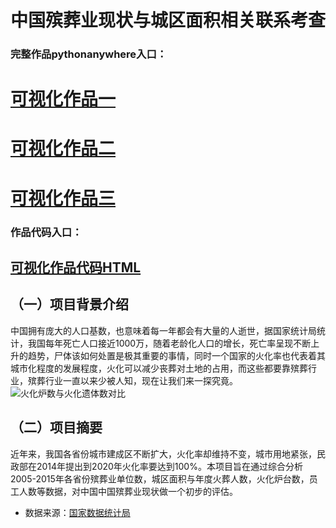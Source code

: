# 中国殡葬业现状与城区面积相关联系考查
### 完整作品pythonanywhere入口：
# [可视化作品一](http://wuhuijing.pythonanywhere.com/comparison)
# [可视化作品二](http://wuhuijing.pythonanywhere.com/funeral_units)
# [可视化作品三](http://wuhuijing.pythonanywhere.com/total)

### 作品代码入口：
## [可视化作品代码HTML](http://nfunm048.gitee.io/interactive_visual_final/)

## （一）项目背景介绍
中国拥有庞大的人口基数，也意味着每一年都会有大量的人逝世，据国家统计局统计，我国每年死亡人口接近1000万，随着老龄化人口的增长，死亡率呈现不断上升的趋势，尸体该如何处置是极其重要的事情，同时一个国家的火化率也代表着其城市化程度的发展程度，火化可以减少丧葬对土地的占用，而这些都要靠殡葬行业，殡葬行业一直以来少被人知，现在让我们来一探究竟。
![火化炉数与火化遗体数对比](https://gitee.com/NFUNM048/Interactive_Visual_final/raw/master/%E7%81%AB%E5%8C%96%E7%82%89%E6%95%B0%E4%B8%8E%E7%81%AB%E5%8C%96%E9%81%97%E4%BD%93%E5%AF%B9%E6%AF%94.jpg)


## （二）项目摘要
近年来，我国各省份城市建成区不断扩大，火化率却维持不变，城市用地紧张，民政部在2014年提出到2020年火化率要达到100%。本项目旨在通过综合分析2005-2015年各省份殡葬业单位数，城区面积与年度火葬人数，火化炉台数，员工人数等数据，对中国中国殡葬业现状做一个初步的评估。

* 数据来源：[国家数据统计局](http://data.stats.gov.cn/)
